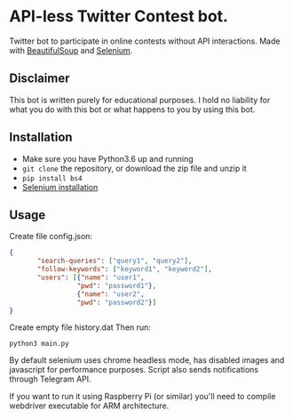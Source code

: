 # API-less Twitter Contest bot.

Twitter bot to participate in online contests without API interactions.
Made with [BeautifulSoup](https://www.crummy.com/software/BeautifulSoup/bs4/doc/) and [Selenium](http://www.seleniumhq.org/).

## Disclaimer

This bot is written purely for educational purposes. I hold no liability for what you do with this bot or what happens to you by using this bot.

## Installation
 * Make sure you have Python3.6 up and running
 * `git clone` the repository, or download the zip file and unzip it
 * `pip install bs4`
 * [Selenium installation](https://selenium-python.readthedocs.io/installation.html)

 ## Usage
 Create file config.json:
 ```json
 {
        "search-queries": ["query1", "query2"],
        "follow-keywords": ["keyword1", "keyword2"],
        "users": [{"name": "user1",
                  "pwd": "password1"},
                  {"name": "user2",
                  "pwd": "password2"}]
}
```
Create empty file history.dat
Then run:
```shell
python3 main.py
 ```

By default selenium uses chrome headless mode, has disabled images and javascript for performance purposes. 
Script also sends notifications through Telegram API.

If you want to run it using Raspberry Pi (or similar) you'll need to compile webdriver executable for ARM architecture.
